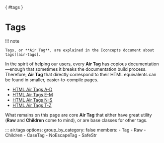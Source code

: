 [](){ #tags }

# Tags

!!! note

    Tags, or **Air Tag**, are explained in the [concepts document about tags][air-tags].


In the spirit of helping our users, every **Air Tag** has copious documentation—enough that sometimes it breaks the documentation build process. Therefore, **Air Tag** that directly correspond to their HTML equivalents can be found in smaller, easier-to-compile pages.


  - [HTML Air Tags A-D](tags-a-d)
  - [HTML Air Tags E-M](tags-e-m)
  - [HTML Air Tags N-S](tags-n-s)
  - [HTML Air Tags T-Z](tags-t-z)


What remains on this page are core **Air Tag** that either have great utility (**Raw** and **Children** come to mind), or are base classes for other tags.



::: air.tags
    options:
      group_by_category: false
      members:
        - Tag
        - Raw
        - Children
        - CaseTag
        - NoEscapeTag
        - SafeStr